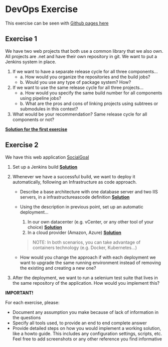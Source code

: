 # DevOps Exercise

This exercise can be seen with [Github pages here](https://guillemsola.github.io/DevOps-Exercise/)

## Exercise 1

We have two web projects that both use a common library that we also own. All projects are .net and have their own repository in git. We want to put a Jenkins system in place.

1. If we want to have a separate release cycle for all three components…
    - a. How would you organize the repositories and the build jobs?
    - b. Would you use any type of package system? How?
2. If we want to use the same release cycle for all three projects…
    - a. How would you specify the same build number for all components using pipeline jobs?
    - b. What are the pros and cons of linking projects using subtrees or submodules in this context?
3. What would be your recommendation? Same release cycle for all components or not?

**[Solution for the first exercise](Exercise_1.md)**

## Exercise 2

We have this web application [SocialGoal](https://github.com/asg123/SocialGoal)

1. Set up a Jenkins build **[Solution](Exercise_21.md)**
2. Whenever we have a successful build, we want to deploy it automatically, following an Infrastructure as code approach.
    - Describe a base architecture with one database server and two IIS servers, in a infrastructureascode definition **[Solution](Exercise_22a.md)**
    - Using the description in previous point, set up an automatic deployment...
        1. In our own datacenter (e.g. vCenter, or any other tool of your choice) **[Solution](Exercise_22bi.md)**
        2. In a cloud provider (Amazon, Azure) **[Solution](Exercise_22bii.md)**

        > NOTE: In both scenarios, you can take advantage of containers technology (e.g. Docker, Kubernetes...)
    - How would you change the approach if with each deployment we want to upgrade the same running environment instead of removing the existing and creating a new one?

3. After the deployment, we want to run a selenium test suite that lives in the same repository of the application. How would you implement this?

**IMPORTANT!**

For each exercise, please:

- Document any assumption you make because of lack of information in the questions
- Specify all tools used, to provide an end to end complete answer
- Provide detailed steps on how you would implement a working solution, like a howto guide. This includes any configuration settings, scripts, etc. Feel free to add screenshots or any other reference you find informative
